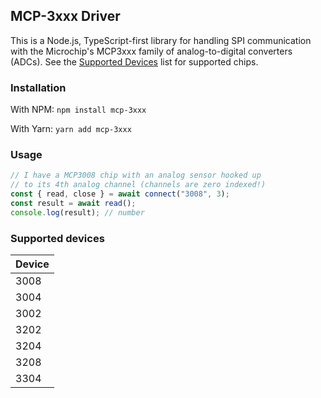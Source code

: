 ## MCP-3xxx Driver

This is a Node.js, TypeScript-first library for handling SPI communication with the Microchip's MCP3xxx family of analog-to-digital converters (ADCs). See the [Supported Devices](#supported-devices) list for supported chips.

### Installation

With NPM: `npm install mcp-3xxx`

With Yarn: `yarn add mcp-3xxx`

### Usage

```javascript
// I have a MCP3008 chip with an analog sensor hooked up
// to its 4th analog channel (channels are zero indexed!)
const { read, close } = await connect("3008", 3);
const result = await read();
console.log(result); // number
```

### Supported devices

| Device |
| :----- |
| 3008   |
| 3004   |
| 3002   |
| 3202   |
| 3204   |
| 3208   |
| 3304   |

